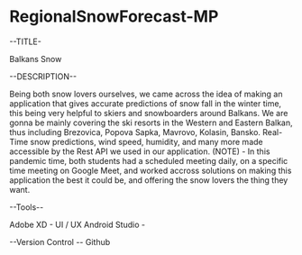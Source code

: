 # RegionalSnowForecast-MP

--TITLE-

Balkans Snow

--DESCRIPTION--

Being both snow lovers ourselves, we came across the idea of making an application that gives accurate predictions of snow fall in the winter time,
this being very helpful to skiers and snowboarders around Balkans.
We are gonna be mainly covering the ski resorts in the Western and Eastern Balkan, thus including Brezovica, Popova Sapka, Mavrovo, Kolasin, Bansko.
Real-Time snow predictions, wind speed, humidity, and many more made accessible by the Rest API we used in our application.
(NOTE) - In this pandemic time, both students had a scheduled meeting daily, on a specific time meeting on Google Meet, and worked accross solutions on 
making this application the best it could be, and offering the snow lovers the thing they want. 

--Tools--

Adobe XD - UI / UX
Android Studio -

--Version Control -- Github

